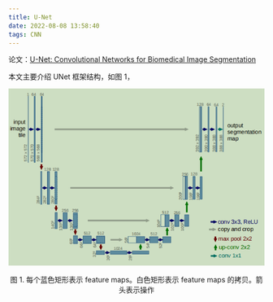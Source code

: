 ```yaml
---
title: U-Net
date: 2022-08-08 13:58:40
tags: CNN
---
```


论文：[U-Net: Convolutional Networks for Biomedical Image Segmentation](https://arxiv.org/abs/1505.04597)

本文主要介绍 UNet 框架结构，如图 1，

![](/images/diffusion_model/unet_1.png)

<center>图 1. 每个蓝色矩形表示 feature maps。白色矩形表示 feature maps 的拷贝。箭头表示操作</center>

